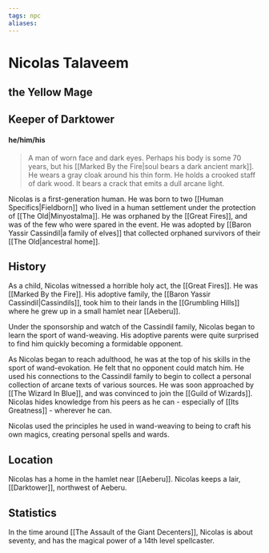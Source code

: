 ```yaml
---
tags: npc
aliases:
---
```

# Nicolas Talaveem
## the Yellow Mage
## Keeper of Darktower
#### he/him/his

> A man of worn face and dark eyes. Perhaps his body is some 70 years, but his [[Marked By the Fire|soul bears a dark ancient mark]]. He wears a gray cloak around his thin form. He holds a crooked staff of dark wood. It bears a crack that emits a dull arcane light.

Nicolas is a first-generation human. He was born to two [[Human Specifics|Fieldborn]] who lived in a human settlement under the protection of [[The Old|Minyostalma]]. He was orphaned by the [[Great Fires]], and was of the few who were spared in the event. He was adopted by [[Baron Yassir Cassindil|a family of elves]] that collected orphaned survivors of their [[The Old|ancestral home]].

## History
As a child, Nicolas witnessed a horrible holy act, the [[Great Fires]]. He was [[Marked By the Fire]]. His adoptive family, the [[Baron Yassir Cassindil|Cassindils]], took him to their lands in the [[Grumbling Hills]] where he grew up in a small hamlet near [[Aeberu]].

Under the sponsorship and watch of the Cassindil family, Nicolas began to learn the sport of wand-weaving. His adoptive parents were quite surprised to find him quickly becoming a formidable opponent. 

As Nicolas began to reach adulthood, he was at the top of his skills in the sport of wand-evokation. He felt that no opponent could match him. He used his connections to the Cassindil family to begin to collect a personal collection of arcane texts of various sources. He was soon approached by [[The Wizard In Blue]], and was convinced to join the [[Guild of Wizards]]. Nicolas hides knowledge from his peers as he can - especially of [[Its Greatness]] - wherever he can.

Nicolas used the principles he used in wand-weaving to being to craft his own magics, creating personal spells and wards. 

## Location
Nicolas has a home in the hamlet near [[Aeberu]].
Nicolas keeps a lair, [[Darktower]], northwest of Aeberu.

## Statistics
In the time around [[The Assault of the Giant Decenters]], Nicolas is about seventy, and has the magical power of a 14th level spellcaster.